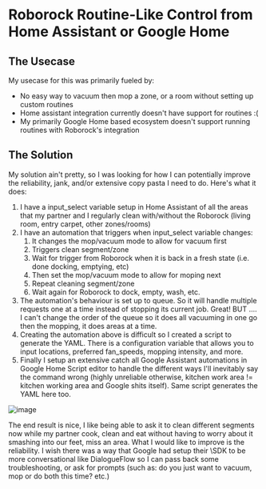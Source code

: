 # Roborock Routine-Like Control from Home Assistant or Google Home

## The Usecase

My usecase for this was primarily fueled by:
- No easy way to vacuum then mop a zone, or a room without setting up custom routines
- Home assistant integration currently doesn't have support for routines :(
- My primarily Google Home based ecosystem doesn't support running routines with Roborock's integration

## The Solution

My solution ain't pretty, so I was looking for how I can potentially improve the reliability, jank, and/or extensive copy pasta I need to do. Here's what it does: 

1. I have a input_select variable setup in Home Assistant of all the areas that my partner and I regularly clean with/without the Roborock (living room, entry carpet, other zones/rooms)
2. I have an automation that triggers when input_select variable changes:
    1. It changes the mop/vacuum mode to allow for vacuum first 
    2. Triggers clean segment/zone 
    3. Wait for trigger from Roborock when it is back in a fresh state (i.e. done docking, emptying, etc)
    4. Then set the mop/vacuum mode to allow for moping next
    5. Repeat cleaning segment/zone
    6. Wait again for Roborock to dock, empty, wash, etc. 
3. The automation's behaviour is set up to queue. So it will handle multiple requests one at a time instead of stopping its current job. Great! BUT .... I can't change the order of the queue so it does all vacuuming in one go then the mopping, it does areas at a time.
4. Creating the automation above is difficult so I created a script to generate the YAML. There is a configuration variable that allows you to input locations, preferred fan_speeds, mopping intensity, and more. 
5. Finally I setup an extensive catch all Google Assistant automations in Google Home Script editor to handle the different ways I'll inevitably say the command wrong (highly unreliable otherwise, kitchen work area != kitchen working area and Google shits itself). Same script generates the YAML here too.

![image](https://github.com/gurmeetsidhu/Roborock-HomeAssistant-RoutineScriptGenerator/assets/13834880/938cc407-85ef-404e-a09e-725f248395c0)

The end result is nice, I like being able to ask it to clean different segments now while my partner cook, clean and eat without having to worry about it smashing into our feet, miss an area. 
What I would like to improve is the reliability. I wish there was a way that Google had setup their \SDK to be more conversational like DialogueFlow so I can pass back some troubleshooting, or ask for prompts (such as: do you just want to vacuum, mop or do both this time? etc.)
